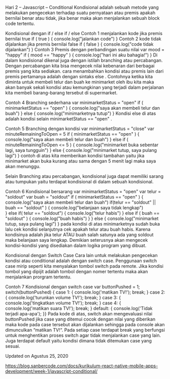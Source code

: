 Hari 2 – Javascript – Conditional
Kondisional adalah sebuah metode yang melakukan pengecekan terhadap suatu pernyataan atau premis apakah bernilai benar atau tidak, jika benar maka akan menjalankan sebuah block code tertentu.

Kondisional dengan if / else if / else 
Contoh 1 menjalankan kode jika premis bernilai true
if ( true ) {
    console.log("jalankan code")
}
Contoh 2 kode tidak dijalankan jika premis bernilai false
if ( false ) {
    console.log("code tidak dijalankan")
}
Contoh 3 Premis dengan perbandingan suatu nilai
var mood = "happy"
if ( mood == "happy" ) {
    console.log("hari ini aku bahagia!")
}
Di dalam kondisional dikenal juga dengan istilah branching atau percabangan. Dengan percabangan kita bisa mengecek nilai kebenaran dari berbagai premis yang kita sediakan. cara menambahkan kondisi atau premis lain dari premis pertamanya adalah dengan sintaks else . Contohnya ketika kita diminta untuk membeli telur dan buah ke minimarket oleh ibu kita maka akan banyak sekali kondisi atau kemungkinan yang terjadi dalam perjalanan kita membeli barang-barang tersebut di supermarket.

Contoh 4 Branching sederhana
var minimarketStatus = "open"
if ( minimarketStatus == "open" ) {
    console.log("saya akan membeli telur dan buah")
} else {
    console.log("minimarketnya tutup")
}
Kondisi else di atas adalah kondisi selain minimarketStatus == "open" .

Contoh 5 Branching dengan kondisi
var minimarketStatus = "close"
var minuteRemainingToOpen = 5
if ( minimarketStatus == "open" ) {
    console.log("saya akan membeli telur dan buah")
} else if ( minuteRemainingToOpen <= 5 ) {
    console.log("minimarket buka sebentar lagi, saya tungguin")
} else {
    console.log("minimarket tutup, saya pulang lagi")
}
contoh di atas kita memberikan kondisi tambahan yaitu jika minimarket akan buka kurang atau sama dengan 5 menit lagi maka saya akan menunggu.

Selain Branching atau percabangan, kondisional juga dapat memiliki sarang atau tumpukan yaitu terdapat kondisional di dalam sebuah kondisional.

Contoh 6 Kondisional bersarang
var minimarketStatus = "open"
var telur = "soldout"
var buah = "soldout" 
if ( minimarketStatus == "open" ) {
    console.log("saya akan membeli telur dan buah")
    if(telur == "soldout" || buah == "soldout" ) {
        console.log("belanjaan saya tidak lengkap")    
    } else if( telur == "soldout") {
        console.log("telur habis")
    } else if ( buah == "soldout" ) {
        console.log("buah habis")
    }
} else {
    console.log("minimarket tutup, saya pulang lagi")
}
pada kondisi di atas minimarketnya sudah buka lalu cek kondisi selanjutnya cek apakah telur atau buah habis. Karena kondisinya adalah jika telur ATAU buah salah satunya ada yang soldout maka belanjaan saya lengkap. Demikian seterusnya akan mengecek kondisi-kondisi yang disediakan dalam logika program yang dibuat.

Kondisional dengan Switch Case 
Cara lain untuk melakukan pengecekan kondisi atau conditional adalah dengan switch case. Penggunaan switch case mirip seperti kita menyalakan tombol switch pada remote. Jika kondisi tombol yang dipijit adalah tombol dengan nomer tertentu maka akan menjalankan prorgram tertentu.

Contoh 7 Kondisional dengan switch case
var buttonPushed = 1;
switch(buttonPushed) {
  case 1:   { console.log('matikan TV!'); break; }
  case 2:   { console.log('turunkan volume TV!'); break; }
  case 3:   { console.log('tingkatkan volume TV!'); break; }
  case 4:   { console.log('matikan suara TV!'); break; }
  default:  { console.log('Tidak terjadi apa-apa'); }}
Pada kode di atas, switch akan mengevaluasi nilai buttonPushed jika case yang ditemui cocok dengan nilai yang diberikan maka kode pada case tersebut akan dijalankan sehingga pada console akan dimunculkan “matikan TV!“. Pada setiap case terdapat break yang berfungsi untuk menghentikan proses switch agar tidak menjalankan case yang lain. Juga terdapat default yaitu kondisi dimana tidak ditemukan case yang sesuai.

Updated on Agustus 25, 2020

https://blog.sanbercode.com/docs/kurikulum-react-native-mobile-apps-development/week-1/javascript-conditional/